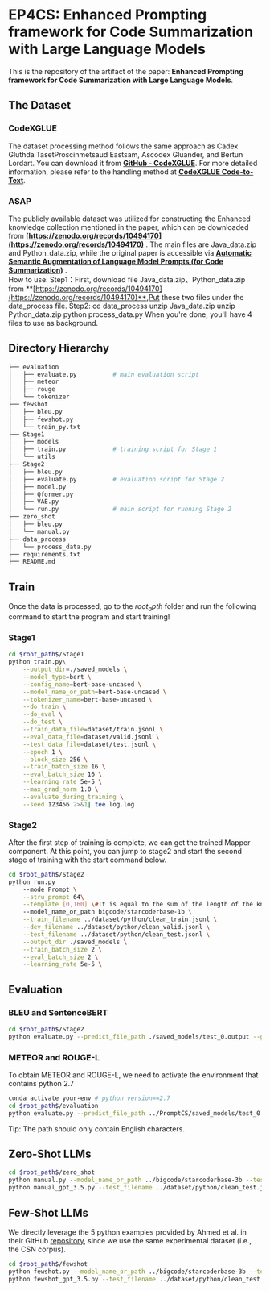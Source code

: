 # EP4CS: **E**nhanced **P**rompting framework **f**or **C**ode **S**ummarization with Large Language Models

This is the repository of the artifact of the paper: **Enhanced Prompting framework for Code Summarization with Large Language Models**.

## The Dataset

### CodeXGLUE
The dataset processing method follows the same approach as Cadex Gluthda TasetProscinmetsaud Eastsam, Ascodex Gluander, and Bertun Lordart. You can download it from **[GitHub - CodeXGLUE](https://github.com/microsoft/CodeXGLUE)**.  For more detailed information, please refer to the handling method at **[CodeXGLUE Code-to-Text](https://github.com/microsoft/CodeXGLUE/tree/main/Code-Text/code-to-text)**. 

### ASAP

The publicly available dataset was utilized for constructing the Enhanced knowledge collection mentioned in the paper, which can be downloaded from **[https://zenodo.org/records/10494170](https://zenodo.org/records/10494170)**  . The main files are Java_data.zip and Python_data.zip, while the original paper is accessible via **[Automatic Semantic Augmentation of Language Model Prompts (for Code Summarization)](https://dl.acm.org/doi/pdf/10.1145/3597503.3639183)** .  
How to use:
    Step1：First, download file Java_data.zip、Python_data.zip from **[https://zenodo.org/records/10494170](https://zenodo.org/records/10494170)**,Put these two files under the data_process file.
    Step2:
        cd data_process
        unzip Java_data.zip
        unzip Python_data.zip
        python process_data.py
    When you're done, you'll have 4 files to use as background.

## Directory Hierarchy
```bash
├── evaluation
│   ├── evaluate.py          # main evaluation script
│   ├── meteor
│   ├── rouge
│   └── tokenizer
├── fewshot
│   ├── bleu.py
│   ├── fewshot.py
│   └── train_py.txt
├── Stage1
│   ├── models
│   ├── train.py             # training script for Stage 1
│   └── utils
├── Stage2
│   ├── bleu.py
│   ├── evaluate.py          # evaluation script for Stage 2
│   ├── model.py
│   ├── Qformer.py
│   ├── VAE.py
│   └── run.py               # main script for running Stage 2
├── zero_shot
│   ├── bleu.py
│   └── manual.py
├── data_process
│   └── process_data.py
├── requirements.txt
├── README.md
```

## Train
Once the data is processed, go to the $root_apth$ folder and run the following command to start the program and start training!

### Stage1
```bash
cd $root_path$/Stage1
python train.py\
    --output_dir=./saved_models \
    --model_type=bert \
    --config_name=bert-base-uncased \
    --model_name_or_path=bert-base-uncased \
    --tokenizer_name=bert-base-uncased \
    --do_train \
    --do_eval \
    --do_test \
    --train_data_file=dataset/train.jsonl \
    --eval_data_file=dataset/valid.jsonl \
    --test_data_file=dataset/test.jsonl \
    --epoch 1 \
    --block_size 256 \
    --train_batch_size 16 \
    --eval_batch_size 16 \
    --learning_rate 5e-5 \
    --max_grad_norm 1.0 \
    --evaluate_during_training \
    --seed 123456 2>&1| tee log.log
```


### Stage2
After the first step of training is complete, we can get the trained Mapper component. At this point, you can jump to stage2 and start the second stage of training with the start command below.
```bash
cd $root_path$/Stage2
python run.py 
    --mode Prompt \
    --stru_prompt 64\
    --template [0,160] \#It is equal to the sum of the length of the knowledge vector and the structure vector
    --model_name_or_path bigcode/starcoderbase-1b \
    --train_filename ../dataset/python/clean_train.jsonl \
    --dev_filename ../dataset/python/clean_valid.jsonl \
    --test_filename ../dataset/python/clean_test.jsonl \
    --output_dir ./saved_models \
    --train_batch_size 2 \
    --eval_batch_size 2 \
    --learning_rate 5e-5 \
```

## Evaluation

### BLEU and SentenceBERT
```bash
cd $root_path$/Stage2
python evaluate.py --predict_file_path ./saved_models/test_0.output --ground_truth_file_path ./saved_models/test_0.gold --SentenceBERT_model_path ../all-MiniLM-L6-v2
```

### METEOR and ROUGE-L
To obtain METEOR and ROUGE-L, we need to activate the environment that contains python 2.7
```bash
conda activate your-env # python version==2.7
cd $root_path$/evaluation
python evaluate.py --predict_file_path ../PromptCS/saved_models/test_0.output --ground_truth_file_path ../PromptCS/saved_models/test_0.gold
```
Tip: The path should only contain English characters.

## Zero-Shot LLMs
```bash
cd $root_path$/zero_shot
python manual.py --model_name_or_path ../bigcode/starcoderbase-3b --test_filename ../dataset/python/clean_test.jsonl
python manual_gpt_3.5.py --test_filename ../dataset/python/clean_test.jsonl
```
## Few-Shot LLMs
We directly leverage the 5 python examples provided by Ahmed et al. in their GitHub [repository](https://github.com/toufiqueparag/few_shot_code_summarization/tree/main/Java), since we use the same experimental dataset (i.e., the CSN corpus).
```bash
cd $root_path$/fewshot
python fewshot.py --model_name_or_path ../bigcode/starcoderbase-3b --test_filename ../dataset/python/clean_test.jsonl
python fewshot_gpt_3.5.py --test_filename ../dataset/python/clean_test.jsonl
```
